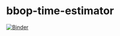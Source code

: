 # bbop-time-estimator
[![Binder](https://mybinder.org/badge_logo.svg)](https://mybinder.org/v2/gh/astrovince/bbop-time-estimator/master)